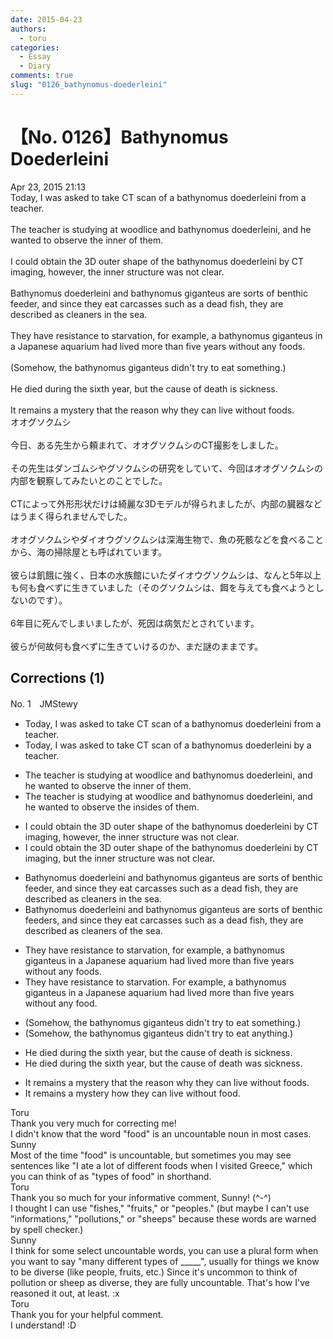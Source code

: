 ```yaml
---
date: 2015-04-23
authors:
  - toru
categories:
  - Essay
  - Diary
comments: true
slug: "0126_bathynomus-doederleini"
---
```


# 【No. 0126】Bathynomus Doederleini
<div class="date">Apr 23, 2015 21:13</div>
<div id="post"><div id="body_show_ori">
Today, I was asked to take CT scan of a bathynomus doederleini from a teacher.<br/><br/>The teacher is studying at woodlice and bathynomus doederleini, and he wanted to observe the inner of them.<br/><br/>I could obtain the 3D outer shape of the bathynomus doederleini by CT imaging, however, the inner structure was not clear.<br/><br/>Bathynomus doederleini and bathynomus giganteus are sorts of benthic feeder, and since they eat carcasses such as a dead fish, they are described as cleaners in the sea.<br/><br/>They have resistance to starvation, for example, a bathynomus giganteus in a Japanese aquarium had lived more than five years without any foods.<br/><br/>(Somehow, the bathynomus giganteus didn't try to eat something.)<br/><br/>He died during the sixth year, but the cause of death is sickness.<br/><br/>It remains a mystery that the reason why they can live without foods.
</div></div>

<!-- more -->

<div id="post_ja"><div id="body_show_mo">
オオグソクムシ<br/><br/>今日、ある先生から頼まれて、オオグソクムシのCT撮影をしました。<br/><br/>その先生はダンゴムシやグソクムシの研究をしていて、今回はオオグソクムシの内部を観察してみたいとのことでした。<br/><br/>CTによって外形形状だけは綺麗な3Dモデルが得られましたが、内部の臓器などはうまく得られませんでした。<br/><br/>オオグソクムシやダイオウグソクムシは深海生物で、魚の死骸などを食べることから、海の掃除屋とも呼ばれています。<br/><br/>彼らは飢餓に強く、日本の水族館にいたダイオウグソクムシは、なんと5年以上も何も食べずに生きていました（そのグソクムシは、餌を与えても食べようとしないのです）。<br/><br/>6年目に死んでしまいましたが、死因は病気だとされています。<br/><br/>彼らが何故何も食べずに生きていけるのか、まだ謎のままです。
</div></div>

## Corrections (1)
<div id="block"><div class="first_name"> No. 1　<span class="just_name">JMStewy</span></div><div id="block2">
<ul class="correction_field">
<li class="incorrect">Today, I was asked to take CT scan of a bathynomus doederleini from a teacher.</li>
<li class="corrected correct">
Today, I was asked to take CT scan of a bathynomus doederleini <span class="f_red">by</span> a teacher.
</li>
</ul>
<ul class="correction_field">
<li class="incorrect">The teacher is studying at woodlice and bathynomus doederleini, and he wanted to observe the inner of them.</li>
<li class="corrected correct">
The teacher is studying <span class="f_gray"><span class="sline">at</span></span> woodlice and bathynomus doederleini, and he wanted to observe the in<span class="f_red">sides</span> of them.
</li>
</ul>
<ul class="correction_field">
<li class="incorrect">I could obtain the 3D outer shape of the bathynomus doederleini by CT imaging, however, the inner structure was not clear.</li>
<li class="corrected correct">
I could obtain the 3D outer shape of the bathynomus doederleini by CT imaging<span class="f_red">, but </span>the inner structure was not clear.
</li>
</ul>
<ul class="correction_field">
<li class="incorrect">Bathynomus doederleini and bathynomus giganteus are sorts of benthic feeder, and since they eat carcasses such as a dead fish, they are described as cleaners in the sea.</li>
<li class="corrected correct">
Bathynomus doederleini and bathynomus giganteus are sorts of benthic feeder<span class="f_red">s</span>, and since they eat carcasses such as <span class="sline"><span class="f_gray">a</span></span> dead fish, they are described as cleaners <span class="f_red">of</span> the sea.
</li>
</ul>
<ul class="correction_field">
<li class="incorrect">They have resistance to starvation, for example, a bathynomus giganteus in a Japanese aquarium had lived more than five years without any foods.</li>
<li class="corrected correct">
They have resistance to starvation<span class="f_red">. F</span>or example, a bathynomus giganteus in a Japanese aquarium <span class="sline"><span class="f_gray">had</span></span> lived more than five years without any foo<span class="f_red">d.</span>
</li>
</ul>
<ul class="correction_field">
<li class="incorrect">(Somehow, the bathynomus giganteus didn't try to eat something.)</li>
<li class="corrected correct">
(Somehow, the bathynomus giganteus didn't try to eat <span class="f_red">anything</span>.)
</li>
</ul>
<ul class="correction_field">
<li class="incorrect">He died during the sixth year, but the cause of death is sickness.</li>
<li class="corrected correct">
He died during the sixth year, but the cause of death <span class="f_red">was</span> sickness.
</li>
</ul>
<ul class="correction_field">
<li class="incorrect">It remains a mystery that the reason why they can live without foods.</li>
<li class="corrected correct">
It remains a mystery <span class="f_red">how</span> they can live without foo<span class="f_red">d.</span>
</li>
</ul>
</div><div class="name"><span class="just_name">Toru</span><br>
Thank you very much for correcting me!<br/>I didn't know that the word "food" is an uncountable noun in most cases.
</div>
<div class="name"><span class="just_name">Sunny</span><br>
Most of the time "food" is uncountable, but sometimes you may see sentences like "I ate a lot of different foods when I visited Greece," which you can think of as "types of food" in shorthand.
</div>
<div class="name"><span class="just_name">Toru</span><br>
Thank you so much for your informative comment, Sunny! (^-^)<br/>I thought I can use "fishes," "fruits," or "peoples." (but maybe I can't use "informations," "pollutions," or "sheeps" because these words are warned by spell checker.) 
</div>
<div class="name"><span class="just_name">Sunny</span><br>
I think for some select uncountable words, you can use a plural form when you want to say "many different types of _____", usually for things we know to be diverse (like people, fruits, etc.) Since it's uncommon to think of pollution or sheep as diverse, they are fully uncountable. That's how I've reasoned it out, at least. :x
</div>
<div class="name"><span class="just_name">Toru</span><br>
Thank you for your helpful comment.<br/>I understand! :D
</div>
</div>
